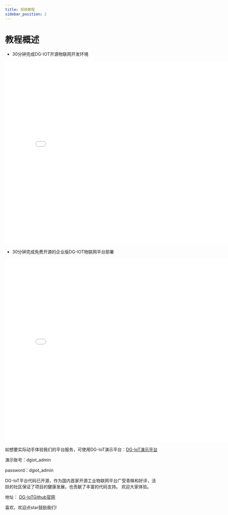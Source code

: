 ```yaml
---
title: 视频教程
sidebar_position: 2
---
```


# 教程概述

+ 30分钟完成DG-IOT开源物联网开发环境

<iframe height="600" width="800" src="//player.bilibili.com/player.html?aid=761579635&bvid=BV1j64y147CP&cid=366040218&page=1" scrolling="no" border="0" frameborder="no" framespacing="0" allowfullscreen="true"> </iframe>

+ 30分钟完成免费开源的企业版DG-IOT物联网平台部署

<iframe height="600" width="800" src="//player.bilibili.com/player.html?aid=419067266&bvid=BV1qV411W77T&cid=365002543&page=1" scrolling="no" border="0" frameborder="no" framespacing="0" allowfullscreen="true"> </iframe>

如想要实际动手体验我们的平台服务，可使用DG-IoT演示平台：[DG-IoT演示平台](http://prod.iotn2n.com/)

演示账号：dgiot_admin 

password：dgiot_admin

DG-IoT平台代码已开源，作为国内首家开源工业物联网平台广受青睐和好评，活跃的社区保证了项目的健康发展，也贡献了丰富的代码支持。
欢迎大家体验。

地址：
[DG-IoTGithub官网](https://github.com/dgiot)

喜欢，欢迎点star鼓励我们!
